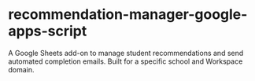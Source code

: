 # recommendation-manager-google-apps-script
A Google Sheets add-on to manage student recommendations and send automated completion emails. Built for a specific school and Workspace domain. 
